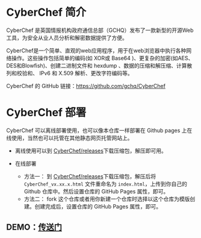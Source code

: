# CyberChef 简介
 
CyberChef 是英国情报机构政府通信总部（GCHQ）发布了一款新型的开源Web工具，为安全从业人员分析和解密数据提供了方便。

CyberChef是一个简单、直观的web应用程序，用于在web浏览器中执行各种网络操作。这些操作包括简单的编码(如 XOR或 Base64 )、更复杂的加密(如AES、DES和Blowfish)、创建二进制文件和 hexdump 、数据的压缩和解压缩、计算散列和校验和、 IPv6 和 X.509 解析、更改字符编码等。

CyberChef 的 GitHub 链接：https://github.com/gchq/CyberChef

# CyberChef 部署

CyberChef 可以离线部署使用，也可以像本仓库一样部署在 Github pages 上在线使用，当然也可以托管在其他静态网页托管网站上。

* 离线使用可以到 [CyberChef/releases](https://github.com/gchq/CyberChef/releases)下载压缩包，解压即可用。

* 在线部署

    * 方法一：
        到 [CyberChef/releases](https://github.com/gchq/CyberChef/releases)下载压缩包，解压后将 ``CyberChef_vx.xx.x.html`` 文件重命名为 ``index.html``，上传到你自己的 Github 仓库中。然后设置仓库的 GitHub Pages 属性，即可。
    * 方法二：
        fork 这个仓库或者用你新建一个仓库时选择以这个仓库为模版创建。创建完成后，设置仓库的 GitHub Pages 属性，即可。
        

## DEMO：[传送门](https://skyedai910.github.io/CyberChef/)

